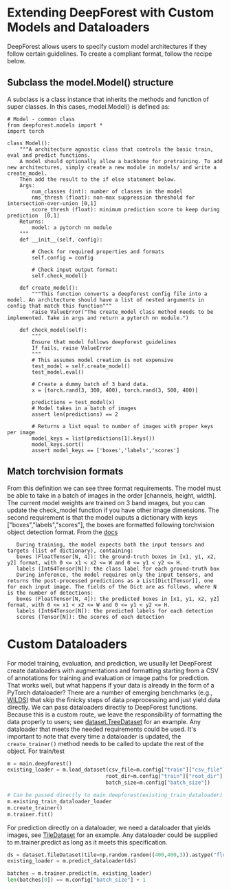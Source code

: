 # Extending DeepForest with Custom Models and Dataloaders

DeepForest allows users to specify custom model architectures if they follow certain guidelines. 
To create a compliant format, follow the recipe below.

## Subclass the model.Model() structure

A subclass is a class instance that inherits the methods and function of super classes. In this cases, model.Model() is defined as:

```
# Model - common class
from deepforest.models import *
import torch

class Model():
    """A architecture agnostic class that controls the basic train, eval and predict functions.
    A model should optionally allow a backbone for pretraining. To add new architectures, simply create a new module in models/ and write a create_model. 
    Then add the result to the if else statement below.
    Args:
        num_classes (int): number of classes in the model
        nms_thresh (float): non-max suppression threshold for intersection-over-union [0,1]
        score_thresh (float): minimum prediction score to keep during prediction  [0,1]
    Returns:
        model: a pytorch nn module
    """
    def __init__(self, config):

        # Check for required properties and formats
        self.config = config

        # Check input output format:
        self.check_model()
    
    def create_model():
        """This function converts a deepforest config file into a model. An architecture should have a list of nested arguments in config that match this function"""
        raise ValueError("The create_model class method needs to be implemented. Take in args and return a pytorch nn module.")
    
    def check_model(self):
        """
        Ensure that model follows deepforest guidelines
        If fails, raise ValueError
        """
        # This assumes model creation is not expensive
        test_model = self.create_model()
        test_model.eval()

        # Create a dummy batch of 3 band data. 
        x = [torch.rand(3, 300, 400), torch.rand(3, 500, 400)]

        predictions = test_model(x)
        # Model takes in a batch of images
        assert len(predictions) == 2

        # Returns a list equal to number of images with proper keys per image
        model_keys = list(predictions[1].keys())
        model_keys.sort()
        assert model_keys == ['boxes','labels','scores']
```

## Match torchvision formats

From this definition we can see three format requirements. The model must be able to take in a batch of images in the order [channels, height, width]. The current model weights are trained on 3 band images, but you can update the check_model function if you have other image dimensions.
The second requirement is that the model ouputs a dictionary with keys ["boxes","labels","scores"], the boxes are formatted following torchvision object detection format. From the [docs](https://pytorch.org/vision/main/models/generated/torchvision.models.detection.retinanet_resnet50_fpn.html#torchvision.models.detection.retinanet_resnet50_fpn)

```{note}
   During training, the model expects both the input tensors and targets (list of dictionary), containing:
   boxes (FloatTensor[N, 4]): the ground-truth boxes in [x1, y1, x2, y2] format, with 0 <= x1 < x2 <= W and 0 <= y1 < y2 <= H.
   labels (Int64Tensor[N]): the class label for each ground-truth box
   During inference, the model requires only the input tensors, and returns the post-processed predictions as a List[Dict[Tensor]], one for each input image. The fields of the Dict are as follows, where N is the number of detections:
   boxes (FloatTensor[N, 4]): the predicted boxes in [x1, y1, x2, y2] format, with 0 <= x1 < x2 <= W and 0 <= y1 < y2 <= H.
   labels (Int64Tensor[N]): the predicted labels for each detection
   scores (Tensor[N]): the scores of each detection
```

# Custom Dataloaders

For model training, evaluation, and prediction, we usually let DeepForest create dataloaders with augmentations and formatting starting from a CSV of annotations for training and evaluation or image paths for prediction. That works well, but what happens if your data is already in the form of a PyTorch dataloader? There are a number of emerging benchmarks (e.g., [WILDS](https://github.com/p-lambda/wilds)) that skip the finicky steps of data preprocessing and just yield data directly. We can pass dataloaders directly to DeepForest functions. Because this is a custom route, we leave the responsibility of formatting the data properly to users; see [dataset.TreeDataset](https://deepforest.readthedocs.io/en/latest/source/deepforest.html#deepforest.dataset.TreeDataset) for an example. Any dataloader that meets the needed requirements could be used. It's important to note that every time a dataloader is updated, the `create_trainer()` method needs to be called to update the rest of the object.
For train/test
```python
m = main.deepforest()
existing_loader = m.load_dataset(csv_file=m.config["train"]["csv_file"],
                                root_dir=m.config["train"]["root_dir"],
                                batch_size=m.config["batch_size"])

# Can be passed directly to main.deepforest(existing_train_dataloader) or reassign to existing deepforest object
m.existing_train_dataloader_loader
m.create_trainer()
m.trainer.fit()
```

For prediction directly on a dataloader, we need a dataloader that yields images, see [TileDataset](https://deepforest.readthedocs.io/en/latest/source/deepforest.html#deepforest.dataset.TileDataset) for an example. Any dataloader could be supplied to m.trainer.predict as long as it meets this specification.  

```python
ds = dataset.TileDataset(tile=np.random.random((400,400,3)).astype("float32"), patch_overlap=0.1, patch_size=100)
existing_loader = m.predict_dataloader(ds)

batches = m.trainer.predict(m, existing_loader)
len(batches[0]) == m.config["batch_size"] + 1
```